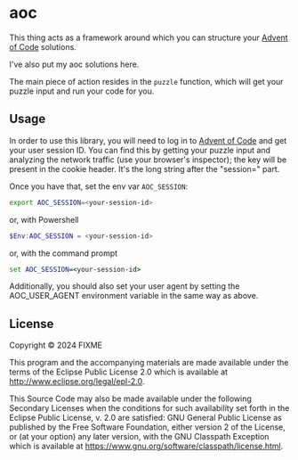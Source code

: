 # aoc

This thing acts as a framework around which you can structure your [Advent of Code](https://adventofcode.com) solutions.

I've also put my aoc solutions here.

The main piece of action resides in the `puzzle` function, which will get your puzzle input
and run your code for you.

## Usage

In order to use this library, you will need to log in to [Advent of Code](https://adventofcode.com) and get your
user session ID. You can find this by getting your puzzle input and analyzing the network traffic (use your browser's inspector); the key will
be present in the cookie header. It's the long string after the "session=" part.

Once you have that, set the env var `AOC_SESSION`:

```bash
export AOC_SESSION=<your-session-id>
```

or, with Powershell

```ps1
$Env:AOC_SESSION = <your-session-id>
```

or, with the command prompt

```bat
set AOC_SESSION=<your-session-id>
```

Additionally, you should also set your user agent by setting the AOC_USER_AGENT environment variable in the same way as above.

## License

Copyright © 2024 FIXME

This program and the accompanying materials are made available under the
terms of the Eclipse Public License 2.0 which is available at
http://www.eclipse.org/legal/epl-2.0.

This Source Code may also be made available under the following Secondary
Licenses when the conditions for such availability set forth in the Eclipse
Public License, v. 2.0 are satisfied: GNU General Public License as published by
the Free Software Foundation, either version 2 of the License, or (at your
option) any later version, with the GNU Classpath Exception which is available
at https://www.gnu.org/software/classpath/license.html.
